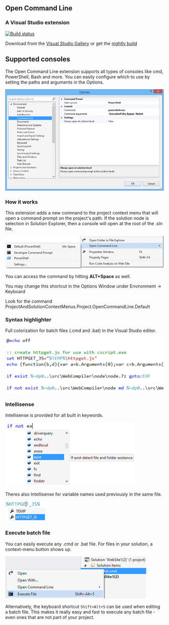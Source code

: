 ## Open Command Line
### A Visual Studio extension

[![Build status](https://ci.appveyor.com/api/projects/status/1jah71aylecjbkeh?svg=true)](https://ci.appveyor.com/project/madskristensen/opencommandline)

Download from the
[Visual Studio Gallery](https://visualstudiogallery.msdn.microsoft.com/4e84e2cf-2d6b-472a-b1e2-b84932511379)
or get the
[nightly build](http://vsixgallery.com/extension/f4ab1e64-5d35-4f06-bad9-bf414f4b3bbb/)

## Supported consoles

The Open Command Line extension supports all types of consoles like cmd, PowerShell,
Bash and more. You can easily configure which to use by setting the paths and arguments
in the Options.

![Open Command Line](screenshots/options.png)

### How it works

This extension adds a new command to the project context menu that will open
a command prompt on the project's path. If the solution node is selection in Solution
Explorer, then a console will open at the root of the .sln file.

![Open Command Line](screenshots/context-menu.png)

You can access the command by hitting **ALT+Space** as well.

You may change this shortcut in the Options Window under Environment -> Keyboard 

Look for the command ProjectAndSolutionContextMenus.Project.OpenCommandLine.Default

### Syntax highlighter

Full colorization for batch files (.cmd and .bat) in the Visual Studio
editor.

![Batch file colorizer](screenshots/classifier.png)

### Intellisense

Intellisense is provided for all built in keywords.

![Intellisense keywords](screenshots/intellisense.png)

Theres also Intellisense for variable names used previously in the same
file.

![Intellisense variables](screenshots/intellisense-variables.png)

### Execute batch file

You can easily execute any .cmd or .bat file. For files in your solution,
a context-menu button shows up.

![Execute batch file](screenshots/execute-context-menu.png)

Alternatively, the keyboard shortcut `Shift+Alt+5` can be used when
editing a batch file. This makes it really easy and fast to execute
any batch file - even ones that are not part of your project.